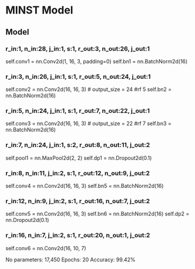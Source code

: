 # MINST Model

## Model


### r_in:1, n_in:28, j_in:1, s:1, r_out:3, n_out:26, j_out:1 
self.conv1 = nn.Conv2d(1, 16, 3, padding=0)
self.bn1 = nn.BatchNorm2d(16)
### r_in:3, n_in:26, j_in:1, s:1, r_out:5, n_out:24, j_out:1
self.conv2 = nn.Conv2d(16, 16, 3) # output_size = 24 #rf 5
self.bn2 = nn.BatchNorm2d(16)
### r_in:5, n_in:24, j_in:1, s:1, r_out:7, n_out:22, j_out:1
self.conv3 = nn.Conv2d(16, 16, 3) # output_size = 22 #rf 7
self.bn3 = nn.BatchNorm2d(16)
### r_in:7, n_in:24, j_in:1, s:2, r_out:8, n_out:11, j_out:2
self.pool1 = nn.MaxPool2d(2, 2)
self.dp1 = nn.Dropout2d(0.1)
### r_in:8, n_in:11, j_in:2, s:1, r_out:12, n_out:9, j_out:2
self.conv4 = nn.Conv2d(16, 16, 3)
self.bn5 = nn.BatchNorm2d(16)
### r_in:12, n_in:9, j_in:2, s:1, r_out:16, n_out:7, j_out:2
self.conv5 = nn.Conv2d(16, 16, 3)
self.bn6 = nn.BatchNorm2d(16)
self.dp2 = nn.Dropout2d(0.1)
### r_in:16, n_in:7, j_in:2, s:1, r_out:20, n_out:1, j_out:2
self.conv6 = nn.Conv2d(16, 10, 7)


No parameters: 17,450
Epochs: 20
Accuracy: 99.42%
